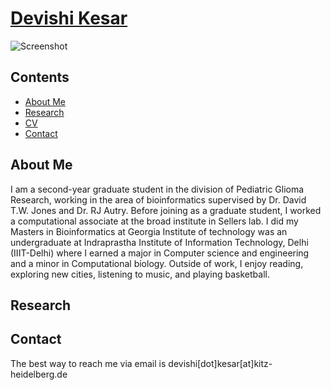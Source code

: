 # [Devishi Kesar](https://devishi.github.io/)

![Screenshot](https://devishi.github.io/examples/profile-photo.jpg)

## Contents
- [About Me](#about)
- [Research](#research)
- [CV](https://jekyllrb.com/) 
- [Contact](#contact)

## About Me

I am a second-year graduate student in the division of Pediatric Glioma Research, working in the area of bioinformatics supervised by Dr. David T.W. Jones and Dr. RJ Autry. Before joining as a graduate student, I worked a computational associate at the broad institute in Sellers lab. I did my Masters in Bioinformatics at Georgia Institute of technology was an undergraduate at Indraprastha Institute of Information Technology, Delhi (IIIT-Delhi) where I earned a major in Computer science and engineering and a minor in Computational biology. 
Outside of work, I enjoy reading, exploring new cities, listening to music, and playing basketball.

## Research


## Contact

The best way to reach me via email is devishi[dot]kesar[at]kitz-heidelberg.de